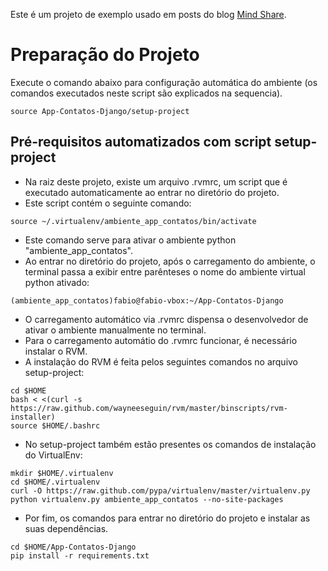 Este é um projeto de exemplo usado em posts do blog [Mind Share](http://fabiolnm.blogspot.com).

# Preparação do Projeto

Execute o comando abaixo para configuração automática do ambiente (os comandos executados neste script são explicados na sequencia).

```
source App-Contatos-Django/setup-project
```

## Pré-requisitos automatizados com script setup-project
* Na raiz deste projeto, existe um arquivo .rvmrc, um script que é executado automaticamente ao entrar no diretório do projeto.
* Este script contém o seguinte comando:

```
source ~/.virtualenv/ambiente_app_contatos/bin/activate
```

* Este comando serve para ativar o ambiente python "ambiente_app_contatos".
* Ao entrar no diretório do projeto, após o carregamento do ambiente, o terminal passa a exibir entre parênteses o nome do ambiente virtual python ativado:

```
(ambiente_app_contatos)fabio@fabio-vbox:~/App-Contatos-Django
```

* O carregamento automático via .rvmrc dispensa o desenvolvedor de ativar o ambiente manualmente no terminal.
* Para o carregamento automátio do .rvmrc funcionar, é necessário instalar o RVM.
* A instalação do RVM é feita pelos seguintes comandos no arquivo setup-project:

```
cd $HOME
bash < <(curl -s https://raw.github.com/wayneeseguin/rvm/master/binscripts/rvm-installer)
source $HOME/.bashrc
```

* No setup-project também estão presentes os comandos de instalação do VirtualEnv:

```
mkdir $HOME/.virtualenv
cd $HOME/.virtualenv
curl -O https://raw.github.com/pypa/virtualenv/master/virtualenv.py
python virtualenv.py ambiente_app_contatos --no-site-packages
```

* Por fim, os comandos para entrar no diretório do projeto e instalar as suas dependências.

```
cd $HOME/App-Contatos-Django
pip install -r requirements.txt
```
